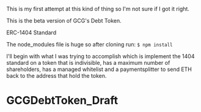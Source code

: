 This is my first attempt at this kind of thing so I'm not sure if I got it right.

This is the beta version of GCG's Debt Token. 

ERC-1404 Standard

The node_modules file is huge so after cloning run: `$ npm install`

I'll begin with what I was trying to accomplish which is implement the 1404 standard on a token that is indivisible, has a maximum number of shareholders, has a managed whitelist and a paymentsplitter to send ETH back to the address that hold the token. 

# GCGDebtToken_Draft
